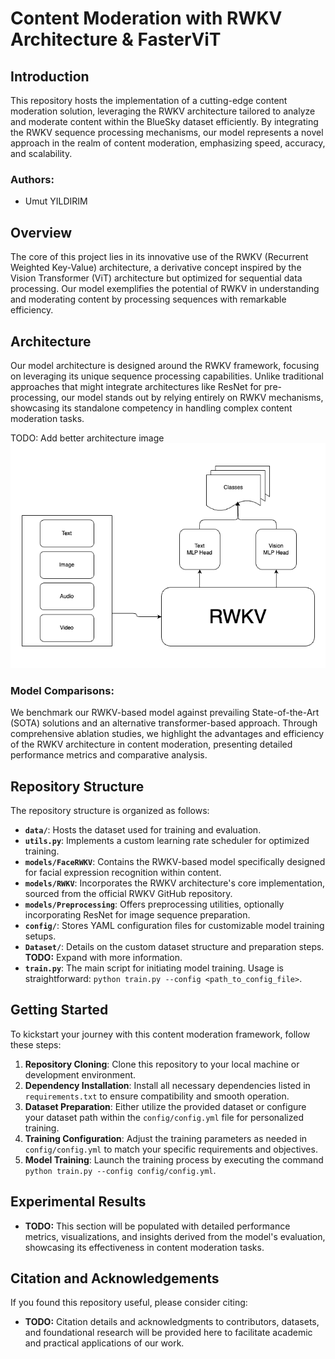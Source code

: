 # Content Moderation with RWKV Architecture & FasterViT

## Introduction

This repository hosts the implementation of a cutting-edge content moderation solution, leveraging the RWKV architecture tailored to analyze and moderate content within the BlueSky dataset efficiently. By integrating the RWKV sequence processing mechanisms, our model represents a novel approach in the realm of content moderation, emphasizing speed, accuracy, and scalability.

### Authors:

- Umut YILDIRIM

## Overview

The core of this project lies in its innovative use of the RWKV (Recurrent Weighted Key-Value) architecture, a derivative concept inspired by the Vision Transformer (ViT) architecture but optimized for sequential data processing. Our model exemplifies the potential of RWKV in understanding and moderating content by processing sequences with remarkable efficiency.

## Architecture

Our model architecture is designed around the RWKV framework, focusing on leveraging its unique sequence processing capabilities. Unlike traditional approaches that might integrate architectures like ResNet for pre-processing, our model stands out by relying entirely on RWKV mechanisms, showcasing its standalone competency in handling complex content moderation tasks.

TODO: Add better architecture image
<img src="architecture.png" alt="Architecture" width="600"/>

### Model Comparisons:

We benchmark our RWKV-based model against prevailing State-of-the-Art (SOTA) solutions and an alternative transformer-based approach. Through comprehensive ablation studies, we highlight the advantages and efficiency of the RWKV architecture in content moderation, presenting detailed performance metrics and comparative analysis.

## Repository Structure

The repository structure is organized as follows:

- **`data/`**: Hosts the dataset used for training and evaluation.
- **`utils.py`**: Implements a custom learning rate scheduler for optimized training.
- **`models/FaceRWKV`**: Contains the RWKV-based model specifically designed for facial expression recognition within content.
- **`models/RWKV`**: Incorporates the RWKV architecture's core implementation, sourced from the official RWKV GitHub repository.
- **`models/Preprocessing`**: Offers preprocessing utilities, optionally incorporating ResNet for image sequence preparation.
- **`config/`**: Stores YAML configuration files for customizable model training setups.
- **`Dataset/`**: Details on the custom dataset structure and preparation steps. **TODO:** Expand with more information.
- **`train.py`**: The main script for initiating model training. Usage is straightforward: `python train.py --config <path_to_config_file>`.

## Getting Started

To kickstart your journey with this content moderation framework, follow these steps:

1. **Repository Cloning**: Clone this repository to your local machine or development environment.
2. **Dependency Installation**: Install all necessary dependencies listed in `requirements.txt` to ensure compatibility and smooth operation.
3. **Dataset Preparation**: Either utilize the provided dataset or configure your dataset path within the `config/config.yml` file for personalized training.
4. **Training Configuration**: Adjust the training parameters as needed in `config/config.yml` to match your specific requirements and objectives.
5. **Model Training**: Launch the training process by executing the command `python train.py --config config/config.yml`.

## Experimental Results

- **TODO:** This section will be populated with detailed performance metrics, visualizations, and insights derived from the model's evaluation, showcasing its effectiveness in content moderation tasks.

## Citation and Acknowledgements

If you found this repository useful, please consider citing:

- **TODO:** Citation details and acknowledgments to contributors, datasets, and foundational research will be provided here to facilitate academic and practical applications of our work.
